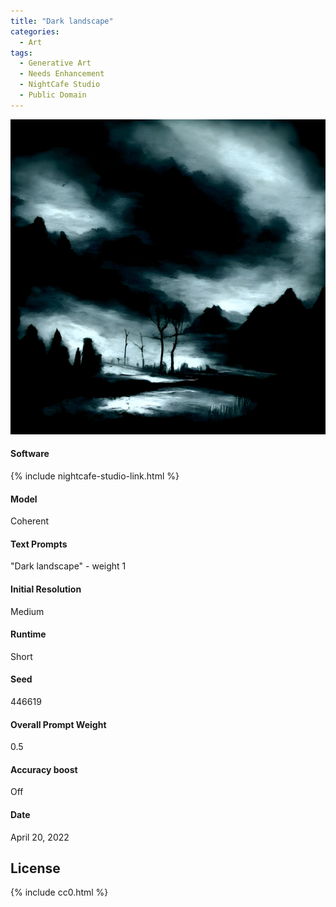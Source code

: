 ```yaml
---
title: "Dark landscape"
categories:
  - Art
tags:
  - Generative Art
  - Needs Enhancement
  - NightCafe Studio
  - Public Domain
---
```


![](/assets/images/2022/2022-04-20-dark-landscape.jpg)

#### Software
{% include nightcafe-studio-link.html %}

#### Model
Coherent

#### Text Prompts
"Dark landscape" - weight 1

#### Initial Resolution
Medium

#### Runtime
Short

#### Seed
446619

#### Overall Prompt Weight
0.5

#### Accuracy boost
Off

#### Date
April 20, 2022

## License

{% include cc0.html %}